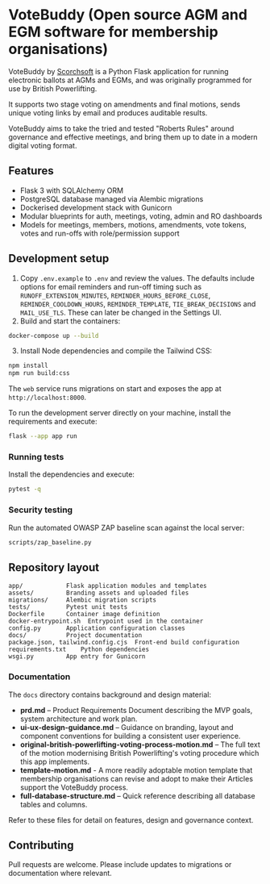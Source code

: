 # VoteBuddy (Open source AGM and EGM software for membership organisations)

VoteBuddy by [Scorchsoft](https://www.scorchsoft.com) is a Python Flask application for running electronic ballots at AGMs and EGMs, and was originally programmed for use by British Powerlifting.

It supports two stage voting on amendments and final motions, sends unique voting links by email and produces auditable results.

VoteBuddy aims to take the tried and tested "Roberts Rules" around governance and effective meetings, and bring them up to date in a modern digital voting format.

## Features

- Flask 3 with SQLAlchemy ORM
- PostgreSQL database managed via Alembic migrations
- Dockerised development stack with Gunicorn
- Modular blueprints for auth, meetings, voting, admin and RO dashboards
- Models for meetings, members, motions, amendments, vote tokens, votes and
  run-offs with role/permission support

## Development setup

1. Copy `.env.example` to `.env` and review the values.
   The defaults include options for email reminders and run-off timing such as
   `RUNOFF_EXTENSION_MINUTES`, `REMINDER_HOURS_BEFORE_CLOSE`,
   `REMINDER_COOLDOWN_HOURS`, `REMINDER_TEMPLATE`, `TIE_BREAK_DECISIONS` and
   `MAIL_USE_TLS`. These can later be changed in the Settings UI.
2. Build and start the containers:

```bash
docker-compose up --build
```

3. Install Node dependencies and compile the Tailwind CSS:

```bash
npm install
npm run build:css
```

The `web` service runs migrations on start and exposes the app at `http://localhost:8000`.

To run the development server directly on your machine, install the requirements and execute:

```bash
flask --app app run
```

### Running tests

Install the dependencies and execute:

```bash
pytest -q
```

### Security testing

Run the automated OWASP ZAP baseline scan against the local server:

```bash
scripts/zap_baseline.py
```

## Repository layout

```
app/            Flask application modules and templates
assets/         Branding assets and uploaded files
migrations/     Alembic migration scripts
tests/          Pytest unit tests
Dockerfile      Container image definition
docker-entrypoint.sh  Entrypoint used in the container
config.py       Application configuration classes
docs/           Project documentation
package.json, tailwind.config.cjs  Front-end build configuration
requirements.txt    Python dependencies
wsgi.py         App entry for Gunicorn
```

### Documentation

The `docs` directory contains background and design material:

- **prd.md** – Product Requirements Document describing the MVP goals, system architecture and work plan.
- **ui-ux-design-guidance.md** – Guidance on branding, layout and component conventions for building a consistent user experience.
- **original-british-powerlifting-voting-process-motion.md** – The full text of the motion modernising British Powerlifting's voting procedure which this app implements.
- **template-motion.md** - A more readily adoptable motion template that membership organisations can revise and adopt to make their Articles support the VoteBuddy process.
- **full-database-structure.md** – Quick reference describing all database tables and columns.

Refer to these files for detail on features, design and governance context.

## Contributing

Pull requests are welcome. Please include updates to migrations or documentation where relevant.
